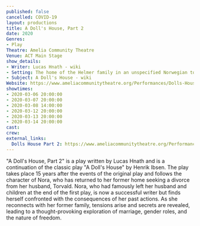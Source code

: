 ```yaml
---
published: false
cancelled: COVID-19
layout: productions
title: A Doll's House, Part 2
date: 2020
Genres: 
- Play
Theatre: Amelia Community Theatre
Venue: ACT Main Stage
show_details:
- Writer: Lucas Hnath - wiki
- Setting: The home of the Helmer family in an unspecified Norwegian town or city, circa 1879
- Subject: A Doll's House - wiki
Website: https://www.ameliacommunitytheatre.org/Performances/Dolls-House-Part-2
showtimes:
- 2020-03-06 20:00:00
- 2020-03-07 20:00:00
- 2020-03-08 14:00:00
- 2020-03-12 20:00:00
- 2020-03-13 20:00:00
- 2020-03-14 20:00:00
cast:
crew:
external_links:
  Dolls House Part 2: https://www.ameliacommunitytheatre.org/Performances/Dolls-House-Part-2
---
```


"A Doll's House, Part 2" is a play written by Lucas Hnath and is a continuation of the classic play "A Doll's House" by Henrik Ibsen. The play takes place 15 years after the events of the original play and follows the character of Nora, who has returned to her former home seeking a divorce from her husband, Torvald. Nora, who had famously left her husband and children at the end of the first play, is now a successful writer but finds herself confronted with the consequences of her past actions. As she reconnects with her former family, tensions arise and secrets are revealed, leading to a thought-provoking exploration of marriage, gender roles, and the nature of freedom.
